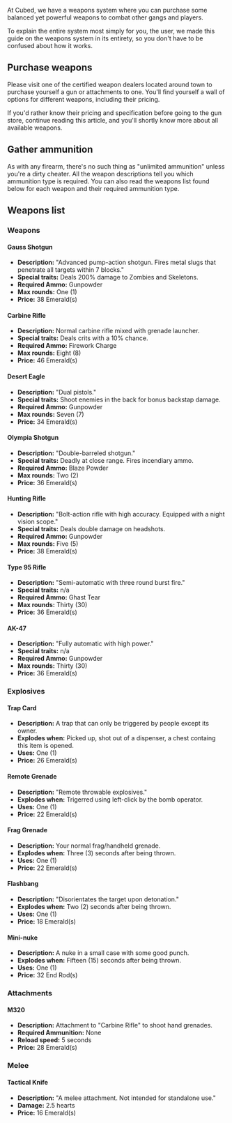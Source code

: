 At Cubed, we have a weapons system where you can purchase some balanced yet powerful weapons to combat other gangs and players.

To explain the entire system most simply for you, the user, we made this guide on the weapons system in its entirety, so you don't have to be confused about how it works.
## Purchase weapons
Please visit one of the certified weapon dealers located around town to purchase yourself a gun or attachments to one. You'll find yourself a wall of options for different weapons, including their pricing.

If you'd rather know their pricing and specification before going to the gun store, continue reading this article, and you'll shortly know more about all available weapons.
## Gather ammunition
As with any firearm, there's no such thing as "unlimited ammunition" unless you're a dirty cheater. All the weapon descriptions tell you which ammunition type is required. You can also read the weapons list found below for each weapon and their required ammunition type.
## Weapons list
### Weapons
#### Gauss Shotgun
- **Description:** "Advanced pump-action shotgun. Fires metal slugs that penetrate all targets within 7 blocks."
- **Special traits:** Deals 200% damage to Zombies and Skeletons.
- **Required Ammo:** Gunpowder
- **Max rounds:** One (1)
- **Price:** 38 Emerald(s)
#### Carbine Rifle
- **Description:** Normal carbine rifle mixed with grenade launcher.
- **Special traits:** Deals crits with a 10% chance.
- **Required Ammo:** Firework Charge
- **Max rounds:** Eight (8)
- **Price:** 46 Emerald(s)
#### Desert Eagle
- **Description:** "Dual pistols."
- **Special traits:** Shoot enemies in the back for bonus backstap damage.
- **Required Ammo:** Gunpowder
- **Max rounds:** Seven (7)
- **Price:** 34 Emerald(s)
#### Olympia Shotgun
- **Description:** "Double-barreled shotgun."
- **Special traits:** Deadly at close range. Fires incendiary ammo.
- **Required Ammo:** Blaze Powder
- **Max rounds:** Two (2)
- **Price:** 36 Emerald(s)
#### Hunting Rifle
- **Description:** "Bolt-action rifle with high accuracy. Equipped with a night vision scope."
- **Special traits:** Deals double damage on headshots.
- **Required Ammo:** Gunpowder
- **Max rounds:** Five (5)
- **Price:** 38 Emerald(s)
#### Type 95 Rifle
- **Description:** "Semi-automatic with three round burst fire."
- **Special traits:** n/a
- **Required Ammo:** Ghast Tear
- **Max rounds:** Thirty (30)
- **Price:** 36 Emerald(s)
#### AK-47
- **Description:** "Fully automatic with high power."
- **Special traits:** n/a
- **Required Ammo:** Gunpowder
- **Max rounds:**  Thirty (30)
- **Price:** 36 Emerald(s)
### Explosives
#### Trap Card
- **Description:** A trap that can only be triggered by people except its owner.
- **Explodes when:** Picked up, shot out of a dispenser, a chest containg this item is opened.
- **Uses:** One (1)
- **Price:** 26 Emerald(s)
#### Remote Grenade
- **Description:** "Remote throwable explosives."
- **Explodes when:** Trigerred using left-click by the bomb operator.
- **Uses:** One (1)
- **Price:** 22 Emerald(s)
#### Frag Grenade
- **Description:** Your normal frag/handheld grenade.
- **Explodes when:** Three (3) seconds after being thrown.
- **Uses:** One (1)
- **Price:** 22 Emerald(s)
#### Flashbang
- **Description:** "Disorientates the target upon detonation."
- **Explodes when:** Two (2) seconds after being thrown.
- **Uses:** One (1)
- **Price:** 18 Emerald(s)
#### Mini-nuke
- **Description:** A nuke in a small case with some good punch.
- **Explodes when:** Fifteen (15) seconds after being thrown.
- **Uses:** One (1)
- **Price:** 32 End Rod(s)
### Attachments
#### M320
- **Description:** Attachment to "Carbine Rifle" to shoot hand grenades.
- **Required Ammunition:** None
- **Reload speed:** 5 seconds
- **Price:** 28 Emerald(s)
### Melee
#### Tactical Knife
- **Description:** "A melee attachment. Not intended for standalone use."
- **Damage:** 2.5 hearts
- **Price:** 16 Emerald(s)